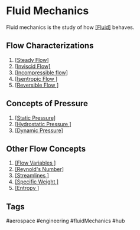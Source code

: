 # Fluid Mechanics

Fluid mechanics is the study of how [\[Fluid\]](../202204180453) behaves.

## Flow Characterizations
1. [\[Steady Flow\]](../202110122342)  
2. [\[Inviscid Flow\]](../202110122348)  
3. [\[Incompressible flow\]](../202110130010)  
4. [\[Isentropic Flow \]](../202201152231)  
5. [\[Reversible Flow \]](../202201152242)  

## Concepts of Pressure
1. [\[Static Pressure\]](../202110130028)  
2. [\[Hydrostatic Pressure \]](../202110130052)  
3. [\[Dynamic Pressure\]](../202110130040)  

## Other Flow Concepts
1. [\[Flow Variables \]](../202201152251)  
2. [\[Reynold's Number\]](../202204180451)  
3. [\[Streamlines \]](../202110122355)  
4. [\[Specific Weight \]](../202110130057)  
5. [\[Entropy \]](../202201152243)  

## Tags
#aerospace #engineering #fluidMechanics #hub
